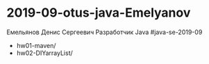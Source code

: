 # 2019-09-otus-java-Emelyanov


Емельянов Денис Сергеевич
Разработчик Java
#java-se-2019-09

* hw01-maven/
* hw02-DIYarrayList/